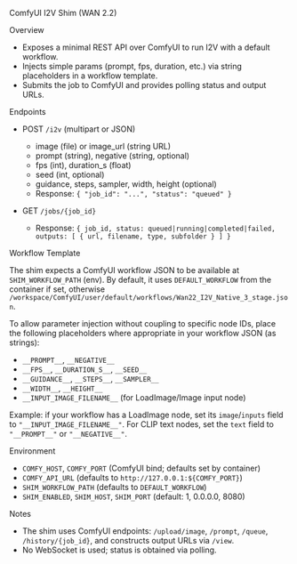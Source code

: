 ComfyUI I2V Shim (WAN 2.2)

Overview

- Exposes a minimal REST API over ComfyUI to run I2V with a default workflow.
- Injects simple params (prompt, fps, duration, etc.) via string placeholders in a workflow template.
- Submits the job to ComfyUI and provides polling status and output URLs.

Endpoints

- POST `/i2v` (multipart or JSON)
  - image (file) or image_url (string URL)
  - prompt (string), negative (string, optional)
  - fps (int), duration_s (float)
  - seed (int, optional)
  - guidance, steps, sampler, width, height (optional)
  - Response: `{ "job_id": "...", "status": "queued" }`

- GET `/jobs/{job_id}`
  - Response: `{ job_id, status: queued|running|completed|failed, outputs: [ { url, filename, type, subfolder } ] }`

Workflow Template

The shim expects a ComfyUI workflow JSON to be available at `SHIM_WORKFLOW_PATH` (env). By default, it uses `DEFAULT_WORKFLOW` from the container if set, otherwise `/workspace/ComfyUI/user/default/workflows/Wan22_I2V_Native_3_stage.json`.

To allow parameter injection without coupling to specific node IDs, place the following placeholders where appropriate in your workflow JSON (as strings):

- `__PROMPT__`, `__NEGATIVE__`
- `__FPS__`, `__DURATION_S__`, `__SEED__`
- `__GUIDANCE__`, `__STEPS__`, `__SAMPLER__`
- `__WIDTH__`, `__HEIGHT__`
- `__INPUT_IMAGE_FILENAME__` (for LoadImage/Image input node)

Example: if your workflow has a LoadImage node, set its `image`/`inputs` field to `"__INPUT_IMAGE_FILENAME__"`. For CLIP text nodes, set the `text` field to `"__PROMPT__"` or `"__NEGATIVE__"`.

Environment

- `COMFY_HOST`, `COMFY_PORT` (ComfyUI bind; defaults set by container)
- `COMFY_API_URL` (defaults to `http://127.0.0.1:${COMFY_PORT}`)
- `SHIM_WORKFLOW_PATH` (defaults to `DEFAULT_WORKFLOW`)
- `SHIM_ENABLED`, `SHIM_HOST`, `SHIM_PORT` (default: 1, 0.0.0.0, 8080)

Notes

- The shim uses ComfyUI endpoints: `/upload/image`, `/prompt`, `/queue`, `/history/{job_id}`, and constructs output URLs via `/view`.
- No WebSocket is used; status is obtained via polling.
